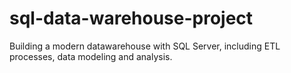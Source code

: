# sql-data-warehouse-project
Building a modern datawarehouse with SQL Server, including ETL processes, data modeling and analysis.
